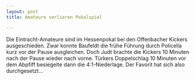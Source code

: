 ```yaml
---
layout: post
title: Amateure verlieren Pokalspiel

---
```


Die Eintracht-Amateure sind im Hessenpokal bei den Offenbacher Kickers ausgeschieden. Zwar konnte Baufeldt die frühe Führung durch Policella kurz vor der Pause ausgleichen. Doch Judt brachte die Kickers 10 Minuten nach der Pause wieder nach vorne. Türkers Doppelschlag 10 Minuten vor dem Abpfiff besiegelte dann die 4:1-Niederlage. Der Favorit hat sich also durchgesetzt...


